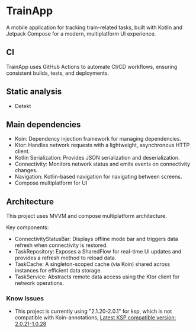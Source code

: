 # TrainApp
A mobile application for tracking train-related tasks, built with Kotlin and Jetpack Compose for a
modern, multiplatform UI experience.

## CI
TrainApp uses GitHub Actions to automate CI/CD workflows, ensuring consistent 
builds, tests, and deployments.

## Static analysis
- Detekt

## Main dependencies
- Koin: Dependency injection framework for managing dependencies.
- Ktor: Handles network requests with a lightweight, asynchronous HTTP client.
- Kotlin Serialization: Provides JSON serialization and deserialization.
- Connectivity: Monitors network status and emits events on connectivity changes.
- Navigation: Kotlin-based navigation for navigating between screens.
- Compose multiplatform for UI

## Architecture
This project uses MVVM and compose multiplatform architecture.

Key components:
- ConnectivityStatusBar: Displays offline mode bar and triggers data refresh when connectivity is restored.
- TaskRepository: Exposes a SharedFlow for real-time UI updates and provides a refresh method to reload data.
- TaskCache: A singleton-scoped cache (via Koin) shared across instances for efficient data storage.
- TaskService: Abstracts remote data access using the Ktor client for network operations.

### Know issues
- This project is currently using "2.1.20-2.0.1" for ksp, which is not compatible with Koin-annotations, [Latest KSP compatible version: 2.0.21-1.0.28](https://insert-koin.io/docs/setup/annotations/)
